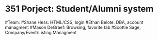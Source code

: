 # 351 Porject: Student/Alumni system
#Team:
#Shane Hess: HTML/CSS, login
#Ethan Belote: DBA, account managment 
#Mason DeGraef: Browsing, favorite tab
#Scottie Sage, Company/Event/Listing Managment
